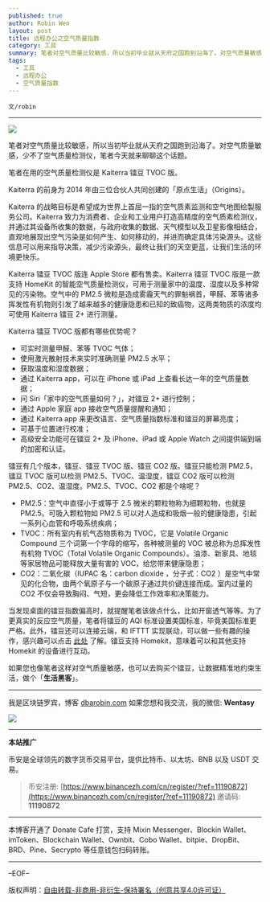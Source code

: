 ```yaml
---
published: true
author: Robin Wen
layout: post
title: 远程办公之空气质量指数
category: 工具
summary: 笔者对空气质量比较敏感，所以当初毕业就从天府之国跑到沿海了。对空气质量敏感，少不了空气质量检测仪，笔者今天就来聊聊这个话题。笔者在用的空气质量检测仪是 Kaiterra 镭豆 TVOC 版。Kaiterra 的前身为 2014 年由三位合伙人共同创建的「原点生活」（Origins）。如果您也像笔者这样对空气质量敏感，也可以去购买个镭豆，让数据精准地约束生活，做个「生活黑客」。
tags:
  - 工具
  - 远程办公
  - 空气质量指数
---
```


`文/robin`

***

![](https://cdn.dbarobin.com/l5of4wo.png)

笔者对空气质量比较敏感，所以当初毕业就从天府之国跑到沿海了。对空气质量敏感，少不了空气质量检测仪，笔者今天就来聊聊这个话题。

笔者在用的空气质量检测仪是 Kaiterra 镭豆 TVOC 版。

Kaiterra 的前身为 2014 年由三位合伙人共同创建的「原点生活」（Origins）。

Kaiterra 的战略目标是希望成为世界上首屈一指的空气质素监测和空气地图绘製服务公司。Kaiterra 致力为消费者、企业和工业用户打造高精度的空气质素检测仪，并通过其设备所收集的数据，与政府收集的数据、天气模型以及卫星影像相结合，直观地展现出空气污染是如何产生、如何移动的，并进而确定具体污染源头。这些信息可以用来指导决策，减少污染源头，最终让我们的天空更蓝，让我们生活的环境更快乐。

Kaiterra 镭豆 TVOC 版连 Apple Store 都有售卖。Kaiterra 镭豆 TVOC 版是一款支持 HomeKit 的智能空气质量检测仪，可用于测量家中的温度、湿度以及多种常见的污染物。空气中的 PM2.5 微粒是造成雾霾天气的罪魁祸首，甲醛、苯等诸多挥发性有机物则引发了越来越多的健康隐患和已知的致癌物，这两类物质的浓度均可使用 Kaiterra 镭豆 2+ 进行测量。

Kaiterra 镭豆 TVOC 版都有哪些优势呢？

* 可实时测量甲醛、苯等 TVOC 气体；
* 使用激光散射技术来实时准确测量 PM2.5 水平；
* 获取温度和湿度数据；
* 通过 Kaiterra app，可以在 iPhone 或 iPad 上查看长达一年的空气质量数据；
* 问 Siri「家中的空气质量如何？」，对镭豆 2+ 进行控制；
* 通过 Apple 家庭 app 接收空气质量提醒和通知；
* 通过 Kaiterra app 来更改语言、空气质量指数标准和镭豆的屏幕亮度；
* 可基于位置进行校准；
* 高级安全功能可在镭豆 2+ 及 iPhone、iPad 或 Apple Watch 之间提供端到端的加密和认证。

镭豆有几个版本，镭豆、镭豆 TVOC 版、镭豆 CO2 版。镭豆只能检测 PM2.5，镭豆 TVOC 版可以检测 PM2.5、TVOC、温湿度，镭豆 CO2 版可以检测 PM2.5、CO2、温湿度。PM2.5、TVOC、CO2 都是个啥呢？

* PM2.5：空气中直径小于或等于 2.5 微米的颗粒物称为细颗粒物，也就是 PM2.5。可吸入颗粒物如 PM2.5 可以对人造成和吸烟一般的健康隐患，引起一系列心血管和呼吸系统疾病；
* TVOC：所有室内有机气态物质称为 TVOC，它是 Volatile Organic Compound 三个词第一个字母的缩写，各种被测量的 VOC 被总称为总挥发性有机物 TVOC（Total Volatile Organic Compounds）。油漆、新家具、地毯等家居物品可能释放大量有害的 VOC，给您带来健康隐患；
* CO2：二氧化碳（IUPAC 名：carbon dioxide ，分子式：CO2 ）是空气中常见的化合物，由两个氧原子与一个碳原子通过共价键连接而成。室内过量的 CO2 不仅会导致胸闷、气短，更会降低工作效率和决策能力。

当发现桌面的镭豆指数偏高时，就提醒笔者该做点什么，比如开窗透气等等。为了更真实的反应空气质量，笔者将镭豆的 AQI 标准设置美国标准，毕竟美国标准更严格。此外，镭豆还可以连接云端，和 IFTTT 实现联动，可以做一些有趣的操作，感兴趣可以点击 [此处](https://ifttt.com/kaiterra) 了解。镭豆支持 Homekit，意味着可以和其他支持 Homekit 的设备进行互动。

如果您也像笔者这样对空气质量敏感，也可以去购买个镭豆，让数据精准地约束生活，做个「**生活黑客**」。

***

我是区块链罗宾，博客 [dbarobin.com](https://dbarobin.com/)
如果您想和我交流，我的微信: **Wentasy**

![](https://cdn.dbarobin.com/v4yywe2.png)

***

**本站推广**

币安是全球领先的数字货币交易平台，提供比特币、以太坊、BNB 以及 USDT 交易。

> 币安注册: [https://www.binancezh.com/cn/register/?ref=11190872](https://www.binancezh.com/cn/register/?ref=11190872)
> 邀请码: **11190872**

***

本博客开通了 Donate Cafe 打赏，支持 Mixin Messenger、Blockin Wallet、imToken、Blockchain Wallet、Ownbit、Cobo Wallet、bitpie、DropBit、BRD、Pine、Secrypto 等任意钱包扫码转账。

<center>
    <div class="--donate-button"
         data-button-id="f8b9df0d-af9a-460d-8258-d3f435445075"
    ></div>
</center>

***

–EOF–

版权声明：[自由转载-非商用-非衍生-保持署名（创意共享4.0许可证）](http://creativecommons.org/licenses/by-nc-nd/4.0/deed.zh)